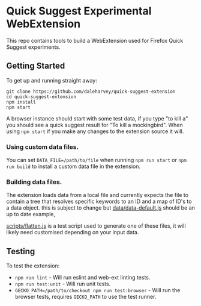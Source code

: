 # Quick Suggest Experimental WebExtension

This repo contains tools to build a WebExtension used for Firefox
Quick Suggest experiments.

## Getting Started

To get up and running straight away:

    git clone https://github.com/daleharvey/quick-suggest-extension
    cd quick-suggest-extension
    npm install
    npm start

A browser instance should start with some test data, if you type
"to kill a" you should see a quick suggest result for
"To kill a mockingbird". When using `npm start` if you make any changes
to the extension source it will.

### Using custom data files.

You can set `DATA_FILE=/path/to/file` when running `npm run start` or `npm run build` to install a custom data file in the extension.

### Building data files.

The extension loads data from a local file and currently expects
the file to contain a tree that resolves specific keywords to
an ID and a map of ID's to a data object. this is subject to change
but [data/data-default.js](data/data-default.js) should
be an up to date example,

[scripts/flatten.js](scripts/flatten.js) is a test script used to
generate one of these files, it will likely need customised
depending on your input data.

## Testing

To test the extension:

 * `npm run lint` - Will run eslint and web-ext linting tests.
 * `npm run test:unit` - Will run unit tests.
 * `GECKO_PATH=/path/to/checkout npm run test:browser` - Will
    run the browser tests, requires `GECKO_PATH` to use the test runner.
